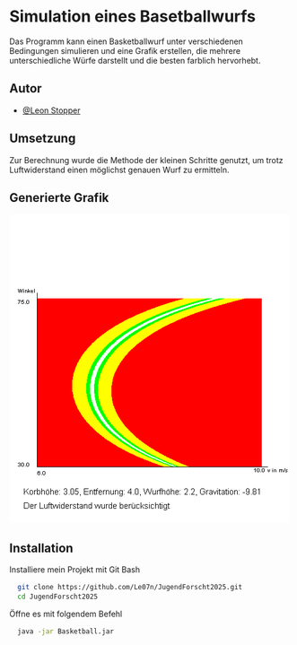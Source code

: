 
# Simulation eines Basetballwurfs

Das Programm kann einen Basketballwurf unter verschiedenen Bedingungen simulieren und eine Grafik erstellen, die mehrere unterschiedliche Würfe darstellt und die besten farblich hervorhebt.


## Autor

- [@Leon Stopper](https://www.github.com/Le07n)


## Umsetzung

Zur Berechnung wurde die Methode der kleinen Schritte genutzt, um trotz Luftwiderstand einen möglichst genauen Wurf zu ermitteln.


## Generierte Grafik

![Generierte Grafik](GrafikWurf.png)


## Installation

Installiere mein Projekt mit Git Bash

```bash
  git clone https://github.com/Le07n/JugendForscht2025.git
  cd JugendForscht2025
```

Öffne es mit folgendem Befehl

```bash
  java -jar Basketball.jar
```